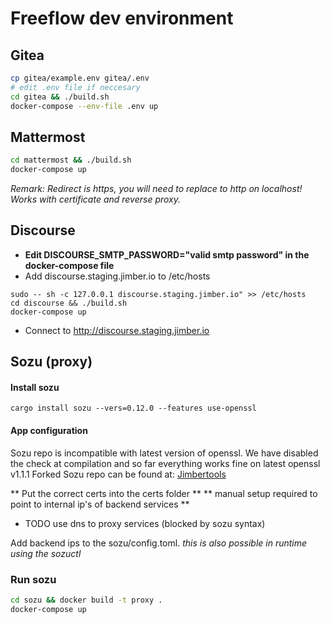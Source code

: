 # Freeflow dev environment

## Gitea
```bash
cp gitea/example.env gitea/.env
# edit .env file if neccesary
cd gitea && ./build.sh
docker-compose --env-file .env up
```

## Mattermost
```bash
cd mattermost && ./build.sh
docker-compose up
```

*Remark: Redirect is https, you will need to replace to http on localhost! Works with certificate and reverse proxy.*

## Discourse
 * **Edit DISCOURSE_SMTP_PASSWORD="valid smtp password" in the docker-compose file**
 * Add discourse.staging.jimber.io to /etc/hosts
```
sudo -- sh -c 127.0.0.1 discourse.staging.jimber.io" >> /etc/hosts
cd discourse && ./build.sh
docker-compose up
```
 * Connect to http://discourse.staging.jimber.io





## Sozu (proxy)

#### Install sozu
`cargo install sozu --vers=0.12.0 --features use-openssl`

#### App configuration
Sozu repo is incompatible with latest version of openssl.
We have disabled the check at compilation and so far everything works fine on latest openssl v1.1.1
Forked Sozu repo can be found at: [Jimbertools](https://github.com/jimbertools/sozu.git)

** Put the correct certs into the certs folder **
** manual setup required to point to internal ip's of backend services **
* TODO use dns to proxy services (blocked by sozu syntax)

Add backend ips to the sozu/config.toml.
*this is also possible in runtime using the sozuctl*

### Run sozu



```bash
cd sozu && docker build -t proxy .
docker-compose up 
```

